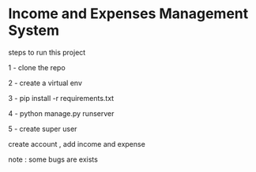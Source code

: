 # Income and Expenses Management System

steps to run this project 

1 - clone the repo 

2 - create a virtual env 

3 - pip install -r requirements.txt 

4 - python manage.py runserver 

5 - create super user 

create account , add income and expense


note : some bugs are exists